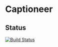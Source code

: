 # Captioneer
## Status
[![Build Status](https://dev.azure.com/fitba-p2211/seminarski_rad/_apis/build/status/Frontend%20Build%20Pipeline?branchName=main&label=App%20Pipeline)](https://dev.azure.com/fitba-p2211/seminarski_rad/_build/latest?definitionId=2&branchName=main)
